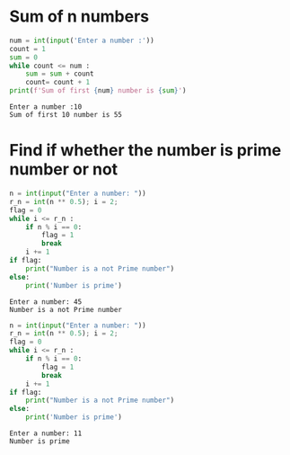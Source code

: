 # Sum of n numbers 


```python
num = int(input('Enter a number :'))
count = 1
sum = 0
while count <= num :
    sum = sum + count
    count= count + 1
print(f'Sum of first {num} number is {sum}')
```

    Enter a number :10
    Sum of first 10 number is 55
    

# Find if whether the number is prime number or not


```python
n = int(input("Enter a number: "))
r_n = int(n ** 0.5); i = 2;
flag = 0
while i <= r_n :
    if n % i == 0:
        flag = 1
        break
    i += 1
if flag:
    print("Number is a not Prime number")
else:
    print('Number is prime')
```

    Enter a number: 45
    Number is a not Prime number
    


```python
n = int(input("Enter a number: "))
r_n = int(n ** 0.5); i = 2;
flag = 0
while i <= r_n :
    if n % i == 0:
        flag = 1
        break
    i += 1
if flag:
    print("Number is a not Prime number")
else:
    print('Number is prime')
```

    Enter a number: 11
    Number is prime
    


```python

```
